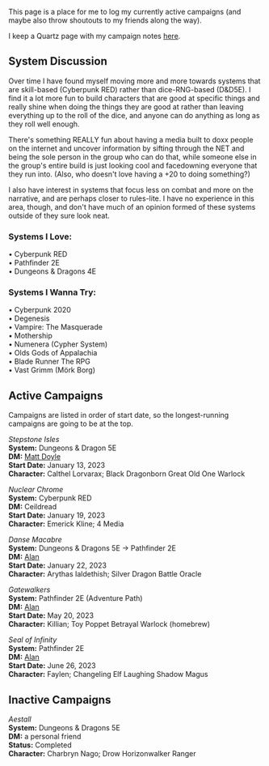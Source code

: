 This page is a place for me to log my currently active campaigns (and maybe also throw shoutouts to my friends along the way).

I keep a Quartz page with my campaign notes <a href="https://ttrpg.coopyey.gay" target="_blank">here</a>.

## System Discussion
Over time I have found myself moving more and more towards systems that are skill-based (Cyberpunk RED) rather than dice-RNG-based (D&D5E). I find it a lot more fun to build characters that are good at specific things and really shine when doing the things they are good at rather than leaving everything up to the roll of the dice, and anyone can do anything as long as they roll well enough. 

There's something REALLY fun about having a media built to doxx people on the internet and uncover information by sifting through the NET and being the sole person in the group who can do that, while someone else in the group's entire build is just looking cool and facedowning everyone that they run into. (Also, who doesn't love having a +20 to doing something?)

I also have interest in systems that focus less on combat and more on the narrative, and are perhaps closer to rules-lite. I have no experience in this area, though, and don't have much of an opinion formed of these systems outside of they sure look neat.

### Systems I Love:
• Cyberpunk RED \
• Pathfinder 2E \
• Dungeons & Dragons 4E

### Systems I Wanna Try:
• Cyberpunk 2020 \
• Degenesis \
• Vampire: The Masquerade \
• Mothership \
• Numenera (Cypher System) \
• Olds Gods of Appalachia \
• Blade Runner The RPG \
• Vast Grimm (Mörk Borg)

## Active Campaigns
Campaigns are listed in order of start date, so the longest-running campaigns are going to be at the top.

*Stepstone Isles* \
**System:** Dungeons & Dragon 5E \
**DM:** <a href="https://twitter.com/MattDoyleSmit" target="_blank">Matt Doyle</a> \
**Start Date:** January 13, 2023 \
**Character:** Calthel Lorvarax; Black Dragonborn Great Old One Warlock

*Nuclear Chrome* \
**System:** Cyberpunk RED \
**DM:** Ceildread \
**Start Date:** January 19, 2023 \
**Character:** Emerick Kline; 4 Media

*Danse Macabre* \
**System:** Dungeons & Dragons 5E -> Pathfinder 2E \
**DM:** <a href="https://startplaying.games/gm/alanofalltrades" target="_blank">Alan</a> \
**Start Date:** January 22, 2023 \
**Character:** Arythas Ialdethish; Silver Dragon Battle Oracle

*Gatewalkers* \
**System:** Pathfinder 2E (Adventure Path) \
**DM:** <a href="https://startplaying.games/gm/alanofalltrades" target="_blank">Alan</a> \
**Start Date:** May 20, 2023 \
**Character:** Killian; Toy Poppet Betrayal Warlock (homebrew)

*Seal of Infinity* \
**System:** Pathfinder 2E \
**DM:** <a href="https://startplaying.games/gm/alanofalltrades" target="_blank">Alan</a> \
**Start Date:** June 26, 2023 \
**Character:** Faylen; Changeling Elf Laughing Shadow Magus

## Inactive Campaigns
*Aestall* \
**System:** Dungeons & Dragons 5E \
**DM:** a personal friend \
**Status:** Completed \
**Character:** Charbryn Nago; Drow Horizonwalker Ranger
